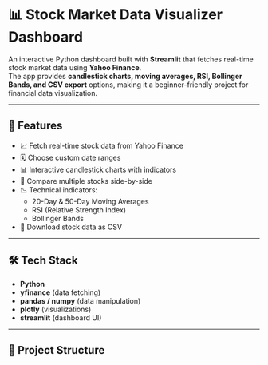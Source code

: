 # 📊 Stock Market Data Visualizer Dashboard

An interactive Python dashboard built with **Streamlit** that fetches real-time stock market data using **Yahoo Finance**.  
The app provides **candlestick charts, moving averages, RSI, Bollinger Bands, and CSV export** options, making it a beginner-friendly project for financial data visualization.

---

## 🚀 Features
- 📈 Fetch real-time stock data from Yahoo Finance  
- 🗓️ Choose custom date ranges  
- 📊 Interactive candlestick charts with indicators  
- 🔄 Compare multiple stocks side-by-side  
- 📉 Technical indicators:  
  - 20-Day & 50-Day Moving Averages  
  - RSI (Relative Strength Index)  
  - Bollinger Bands  
- 💾 Download stock data as CSV  

---

## 🛠️ Tech Stack
- **Python**  
- **yfinance** (data fetching)  
- **pandas / numpy** (data manipulation)  
- **plotly** (visualizations)  
- **streamlit** (dashboard UI)  

---

## 📂 Project Structure
